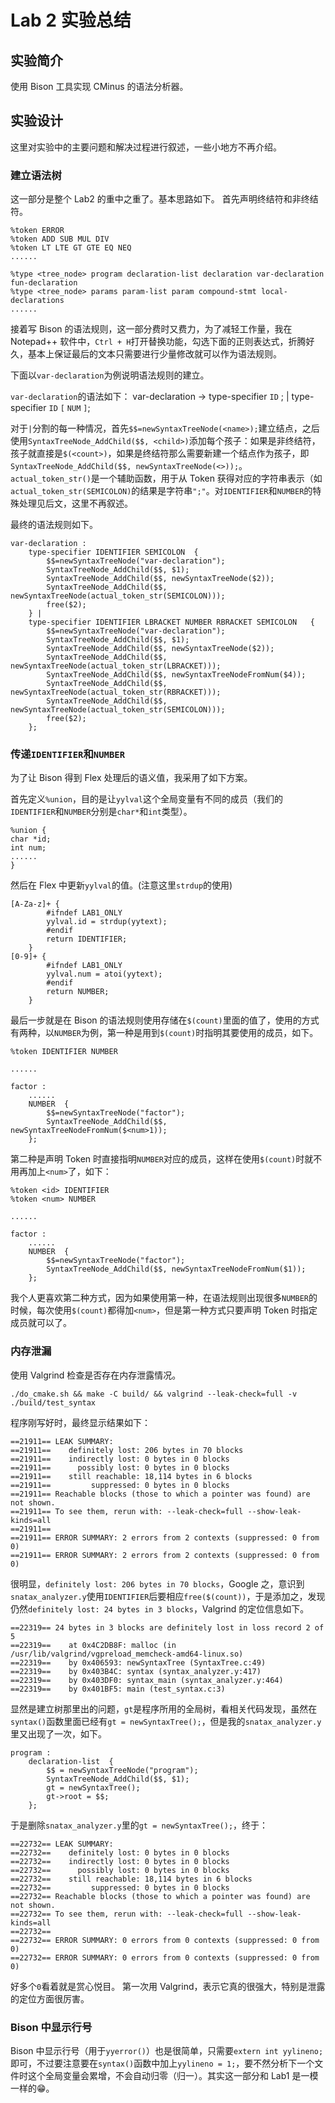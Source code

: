 #  Lab 2 实验总结

## 实验简介

使用 Bison 工具实现 CMinus 的语法分析器。

## 实验设计

这里对实验中的主要问题和解决过程进行叙述，一些小地方不再介绍。

### 建立语法树
这一部分是整个 Lab2 的重中之重了。基本思路如下。
首先声明终结符和非终结符。
```
%token ERROR 
%token ADD SUB MUL DIV
%token LT LTE GT GTE EQ NEQ
......

%type <tree_node> program declaration-list declaration var-declaration fun-declaration 
%type <tree_node> params param-list param compound-stmt local-declarations
......
```
接着写 Bison 的语法规则，这一部分费时又费力，为了减轻工作量，我在 Notepad++ 软件中，`Ctrl + H`打开替换功能，勾选下面的正则表达式，折腾好久，基本上保证最后的文本只需要进行少量修改就可以作为语法规则。

下面以`var-declaration`为例说明语法规则的建立。

`var-declaration`的语法如下：
var-declaration → type-specifier `ID` ; | type-specifier `ID` `[` `NUM` `]`; 

对于`|`分割的每一种情况，首先`$$=newSyntaxTreeNode(<name>);`建立结点，之后使用`SyntaxTreeNode_AddChild($$, <child>)`添加每个孩子：如果是非终结符，孩子就直接是`$(<count>)`，如果是终结符那么需要新建一个结点作为孩子，即`SyntaxTreeNode_AddChild($$, newSyntaxTreeNode(<>));`。`actual_token_str()`是一个辅助函数，用于从 Token 获得对应的字符串表示（如`actual_token_str(SEMICOLON)`的结果是字符串`";"`。对`IDENTIFIER`和`NUMBER`的特殊处理见后文，这里不再叙述。

最终的语法规则如下。

```
var-declaration :
    type-specifier IDENTIFIER SEMICOLON  {
        $$=newSyntaxTreeNode("var-declaration");
        SyntaxTreeNode_AddChild($$, $1);
        SyntaxTreeNode_AddChild($$, newSyntaxTreeNode($2));
        SyntaxTreeNode_AddChild($$, newSyntaxTreeNode(actual_token_str(SEMICOLON)));
        free($2);
    } |
    type-specifier IDENTIFIER LBRACKET NUMBER RBRACKET SEMICOLON   {
        $$=newSyntaxTreeNode("var-declaration");
        SyntaxTreeNode_AddChild($$, $1);
        SyntaxTreeNode_AddChild($$, newSyntaxTreeNode($2));
        SyntaxTreeNode_AddChild($$, newSyntaxTreeNode(actual_token_str(LBRACKET)));
        SyntaxTreeNode_AddChild($$, newSyntaxTreeNodeFromNum($4));
        SyntaxTreeNode_AddChild($$, newSyntaxTreeNode(actual_token_str(RBRACKET)));
        SyntaxTreeNode_AddChild($$, newSyntaxTreeNode(actual_token_str(SEMICOLON)));
        free($2);
    };
```

### 传递`IDENTIFIER`和`NUMBER`

为了让 Bison 得到 Flex 处理后的语义值，我采用了如下方案。

首先定义`%union`，目的是让`yylval`这个全局变量有不同的成员（我们的`IDENTIFIER`和`NUMBER`分别是`char*`和`int`类型）。
```
%union {
char *id;
int num;
......
}
```

然后在 Flex 中更新`yylval`的值。(注意这里`strdup`的使用)
```
[A-Za-z]+ {
        #ifndef LAB1_ONLY
        yylval.id = strdup(yytext);
        #endif
        return IDENTIFIER;
    }
[0-9]+ {
        #ifndef LAB1_ONLY
        yylval.num = atoi(yytext);
        #endif
        return NUMBER;
    }
```

最后一步就是在 Bison 的语法规则使用存储在`$(count)`里面的值了，使用的方式有两种，以`NUMBER`为例，第一种是用到`$(count)`时指明其要使用的成员，如下。
```
%token IDENTIFIER NUMBER

......

factor :
    ......
    NUMBER  {
        $$=newSyntaxTreeNode("factor");
        SyntaxTreeNode_AddChild($$, newSyntaxTreeNodeFromNum($<num>1));
    };
```
第二种是声明 Token 时直接指明`NUMBER`对应的成员，这样在使用`$(count)`时就不用再加上`<num>`了，如下：
```
%token <id> IDENTIFIER
%token <num> NUMBER

......

factor :
    ......
    NUMBER  {
        $$=newSyntaxTreeNode("factor");
        SyntaxTreeNode_AddChild($$, newSyntaxTreeNodeFromNum($1));
    };
```
我个人更喜欢第二种方式，因为如果使用第一种，在语法规则出现很多`NUMBER`的时候，每次使用`$(count)`都得加`<num>`，但是第一种方式只要声明 Token 时指定成员就可以了。


### 内存泄漏
使用 Valgrind 检查是否存在内存泄露情况。
```
./do_cmake.sh && make -C build/ && valgrind --leak-check=full -v ./build/test_syntax
```
程序刚写好时，最终显示结果如下：
```
==21911== LEAK SUMMARY:
==21911==    definitely lost: 206 bytes in 70 blocks
==21911==    indirectly lost: 0 bytes in 0 blocks
==21911==      possibly lost: 0 bytes in 0 blocks
==21911==    still reachable: 18,114 bytes in 6 blocks
==21911==         suppressed: 0 bytes in 0 blocks
==21911== Reachable blocks (those to which a pointer was found) are not shown.
==21911== To see them, rerun with: --leak-check=full --show-leak-kinds=all
==21911== 
==21911== ERROR SUMMARY: 2 errors from 2 contexts (suppressed: 0 from 0)
==21911== ERROR SUMMARY: 2 errors from 2 contexts (suppressed: 0 from 0)
```
很明显，`definitely lost: 206 bytes in 70 blocks`，Google 之，意识到`snatax_analyzer.y`使用`IDENTIFIER`后要相应`free($(count))`，于是添加之，发现仍然`definitely lost: 24 bytes in 3 blocks`，Valgrind 的定位信息如下。
```
==22319== 24 bytes in 3 blocks are definitely lost in loss record 2 of 5
==22319==    at 0x4C2DB8F: malloc (in /usr/lib/valgrind/vgpreload_memcheck-amd64-linux.so)
==22319==    by 0x406593: newSyntaxTree (SyntaxTree.c:49)
==22319==    by 0x403B4C: syntax (syntax_analyzer.y:417)
==22319==    by 0x403DF0: syntax_main (syntax_analyzer.y:464)
==22319==    by 0x401BF5: main (test_syntax.c:3)
```
显然是建立树那里出的问题，`gt`是程序所用的全局树，看相关代码发现，虽然在`syntax()`函数里面已经有`gt = newSyntaxTree();`，但是我的`snatax_analyzer.y`里又出现了一次，如下。
```
program :
    declaration-list  {
	    $$ = newSyntaxTreeNode("program");
        SyntaxTreeNode_AddChild($$, $1);
        gt = newSyntaxTree();
	    gt->root = $$;
    };
```
于是删除`snatax_analyzer.y`里的`gt = newSyntaxTree();`，终于：
```
==22732== LEAK SUMMARY:
==22732==    definitely lost: 0 bytes in 0 blocks
==22732==    indirectly lost: 0 bytes in 0 blocks
==22732==      possibly lost: 0 bytes in 0 blocks
==22732==    still reachable: 18,114 bytes in 6 blocks
==22732==         suppressed: 0 bytes in 0 blocks
==22732== Reachable blocks (those to which a pointer was found) are not shown.
==22732== To see them, rerun with: --leak-check=full --show-leak-kinds=all
==22732== 
==22732== ERROR SUMMARY: 0 errors from 0 contexts (suppressed: 0 from 0)
==22732== ERROR SUMMARY: 0 errors from 0 contexts (suppressed: 0 from 0)
```
好多个`0`看着就是赏心悦目。
第一次用 Valgrind，表示它真的很强大，特别是泄露的定位方面很厉害。

### Bison 中显示行号
Bison 中显示行号（用于`yyerror()`）也是很简单，只需要`extern int yylineno;`即可，不过要注意要在`syntax()`函数中加上`yylineno = 1;`，要不然分析下一个文件时这个全局变量会累增，不会自动归零（归一）。其实这一部分和 Lab1 是一模一样的😁。